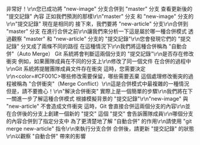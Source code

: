非常好！\r\n您已成功將 "new-image" 分支合併到 "master" 分支
查看更新後的 "提交記錄" 內容
正如我們預測的那樣\r\n"master" 分支 和 "new-image" 分支的\r\n"提交記錄" 現在是相同的
接下來，我們要將 "new-article" 分支\r\n合併到 "master" 分支
在進行合併之前\r\n讓我們來分析一下這是屬於哪一種合併模式
透過觀察 "master" 和 "new-article" 分支的 "提交記錄"\r\n您會發現它們的 "提交記錄" 分叉成了兩條不同的路徑
在這種情況下\r\n我們將這種合併稱為 "自動合併"（Auto Merge）
Git 系統將會判斷這兩個分支的 "提交記錄"\r\n是否存在修改衝突
例如，如果團隊成員在不同的分支上\r\n修改了同一個文件
在合併的過程中\r\nGit 系統將提醒團隊成員文件存在衝突
這時，您需要決定\r\n<color=#CF001C>哪些修改需要保留，哪些需要丟棄</color>
這個處理修改衝突的過程被稱為 "合併衝突"（Merge Conflict）\r\n這是合併模式中最複雜的一種情況
但是，請不要擔心！\r\n"解決合併衝突" 實際上是一個簡單的步驟\r\n我們將在下一關進一步了解這種合併模式
根據模擬背景的 "提交記錄"\r\n"new-image" 與 "new-article" 不會造成文件衝突
這時，Git 會直接合併這兩個分支的內容\r\n並在合併後的分支上創建一個新的 "提交"
這個 "提交" 會告訴團隊成員\r\n哪個分支的內容合併到了指定分支中
為了更清楚地了解 "自動合併" 的作用\r\n請使用 "git merge new-article" 指令\r\n來執行分支合併
合併後，請更新 "提交記錄" 的狀態\r\n以觀察 "自動合併" 帶來的影響